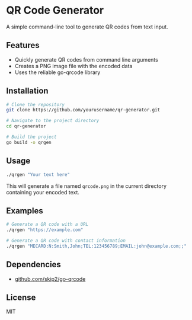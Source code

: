 # QR Code Generator

A simple command-line tool to generate QR codes from text input.

## Features
- Quickly generate QR codes from command line arguments
- Creates a PNG image file with the encoded data
- Uses the reliable go-qrcode library

## Installation

```bash
# Clone the repository
git clone https://github.com/yourusername/qr-generator.git

# Navigate to the project directory
cd qr-generator

# Build the project
go build -o qrgen
```

## Usage

```bash
./qrgen "Your text here"
```

This will generate a file named `qrcode.png` in the current directory containing your encoded text.

## Examples

```bash
# Generate a QR code with a URL
./qrgen "https://example.com"

# Generate a QR code with contact information
./qrgen "MECARD:N:Smith,John;TEL:123456789;EMAIL:john@example.com;;"
```

## Dependencies
- [github.com/skip2/go-qrcode](https://github.com/skip2/go-qrcode)

## License
MIT
